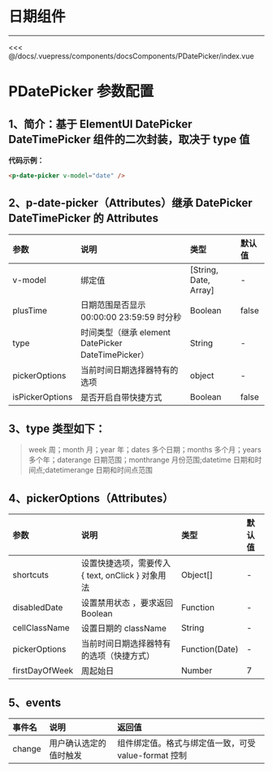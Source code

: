 # 日期组件

---

<common-code-format>
  <docsComponents-PDatePicker-index slot="source"></docsComponents-PDatePicker-index>
  <<< @/docs/.vuepress/components/docsComponents/PDatePicker/index.vue
</common-code-format>

# PDatePicker 参数配置

## 1、简介：基于 ElementUI DatePicker DateTimePicker 组件的二次封装，取决于 type 值

**代码示例：**

```html
<p-date-picker v-model="date" />
```

## 2、p-date-picker（Attributes）继承 DatePicker DateTimePicker 的 Attributes

| 参数            | 说明                                               | 类型                  | 默认值 |
| :-------------- | :------------------------------------------------- | :-------------------- | :----- |
| v-model         | 绑定值                                             | [String, Date, Array] | -      |
| plusTime        | 日期范围是否显示 00:00:00 23:59:59 时分秒          | Boolean               | false  |
| type            | 时间类型（继承 element DatePicker DateTimePicker） | String                | -      |
| pickerOptions   | 当前时间日期选择器特有的选项                       | object                | -      |
| isPickerOptions | 是否开启自带快捷方式                               | Boolean               | false  |

## 3、type 类型如下：

> week 周；month 月；year 年；dates 多个日期；months 多个月；years 多个年；daterange 日期范围；monthrange 月份范围;datetime 日期和时间点;datetimerange 日期和时间点范围

## 4、pickerOptions（Attributes）

| 参数           | 说明                                              | 类型           | 默认值 |
| :------------- | :------------------------------------------------ | :------------- | :----- |
| shortcuts      | 设置快捷选项，需要传入 { text, onClick } 对象用法 | Object[]       | -      |
| disabledDate   | 设置禁用状态 ，要求返回 Boolean                   | Function       | -      |
| cellClassName  | 设置日期的 className                              | String         | -      |
| pickerOptions  | 当前时间日期选择器特有的选项（快捷方式）          | Function(Date) | -      |
| firstDayOfWeek | 周起始日                                          | Number         | 7      |

## 5、events

| 事件名 | 说明                   | 返回值                                               |
| :----- | :--------------------- | :--------------------------------------------------- |
| change | 用户确认选定的值时触发 | 组件绑定值。格式与绑定值一致，可受 value-format 控制 |
